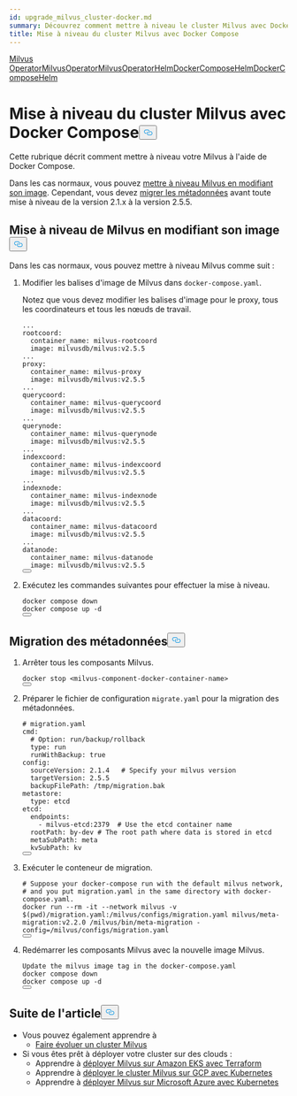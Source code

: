 ```yaml
---
id: upgrade_milvus_cluster-docker.md
summary: Découvrez comment mettre à niveau le cluster Milvus avec Docker Compose.
title: Mise à niveau du cluster Milvus avec Docker Compose
---
```

<div class="tab-wrapper"><a href="/docs/fr/upgrade_milvus_standalone-operator.md" class=''>Milvus OperatorMilvus</a><a href="/docs/fr/upgrade_milvus_cluster-operator.md" class=''>OperatorMilvus</a><a href="/docs/fr/configure-helm.md" class=''>OperatorHelmDocker</a><a href="/docs/fr/upgrade_milvus_standalone-helm.md" class=''>ComposeHelmDocker</a><a href="/docs/fr/upgrade_milvus_cluster-helm.md" class=''>ComposeHelm</a></div>
<h1 id="Upgrade-Milvus-Cluster-with-Docker-Compose" class="common-anchor-header">Mise à niveau du cluster Milvus avec Docker Compose<button data-href="#Upgrade-Milvus-Cluster-with-Docker-Compose" class="anchor-icon" translate="no">
      <svg translate="no"
        aria-hidden="true"
        focusable="false"
        height="20"
        version="1.1"
        viewBox="0 0 16 16"
        width="16"
      >
        <path
          fill="#0092E4"
          fill-rule="evenodd"
          d="M4 9h1v1H4c-1.5 0-3-1.69-3-3.5S2.55 3 4 3h4c1.45 0 3 1.69 3 3.5 0 1.41-.91 2.72-2 3.25V8.59c.58-.45 1-1.27 1-2.09C10 5.22 8.98 4 8 4H4c-.98 0-2 1.22-2 2.5S3 9 4 9zm9-3h-1v1h1c1 0 2 1.22 2 2.5S13.98 12 13 12H9c-.98 0-2-1.22-2-2.5 0-.83.42-1.64 1-2.09V6.25c-1.09.53-2 1.84-2 3.25C6 11.31 7.55 13 9 13h4c1.45 0 3-1.69 3-3.5S14.5 6 13 6z"
        ></path>
      </svg>
    </button></h1><p>Cette rubrique décrit comment mettre à niveau votre Milvus à l'aide de Docker Compose.</p>
<p>Dans les cas normaux, vous pouvez <a href="#Upgrade-Milvus-by-changing-its-image">mettre à niveau Milvus en modifiant son image</a>. Cependant, vous devez <a href="#Migrate-the-metadata">migrer les métadonnées</a> avant toute mise à niveau de la version 2.1.x à la version 2.5.5.</p>
<h2 id="Upgrade-Milvus-by-changing-its-image" class="common-anchor-header">Mise à niveau de Milvus en modifiant son image<button data-href="#Upgrade-Milvus-by-changing-its-image" class="anchor-icon" translate="no">
      <svg translate="no"
        aria-hidden="true"
        focusable="false"
        height="20"
        version="1.1"
        viewBox="0 0 16 16"
        width="16"
      >
        <path
          fill="#0092E4"
          fill-rule="evenodd"
          d="M4 9h1v1H4c-1.5 0-3-1.69-3-3.5S2.55 3 4 3h4c1.45 0 3 1.69 3 3.5 0 1.41-.91 2.72-2 3.25V8.59c.58-.45 1-1.27 1-2.09C10 5.22 8.98 4 8 4H4c-.98 0-2 1.22-2 2.5S3 9 4 9zm9-3h-1v1h1c1 0 2 1.22 2 2.5S13.98 12 13 12H9c-.98 0-2-1.22-2-2.5 0-.83.42-1.64 1-2.09V6.25c-1.09.53-2 1.84-2 3.25C6 11.31 7.55 13 9 13h4c1.45 0 3-1.69 3-3.5S14.5 6 13 6z"
        ></path>
      </svg>
    </button></h2><p>Dans les cas normaux, vous pouvez mettre à niveau Milvus comme suit :</p>
<ol>
<li><p>Modifier les balises d'image de Milvus dans <code translate="no">docker-compose.yaml</code>.</p>
<p>Notez que vous devez modifier les balises d'image pour le proxy, tous les coordinateurs et tous les nœuds de travail.</p>
<pre><code translate="no" class="language-yaml">...
rootcoord:
  container_name: milvus-rootcoord
  image: milvusdb/milvus:v2.5.5
...
proxy:
  container_name: milvus-proxy
  image: milvusdb/milvus:v2.5.5
...
querycoord:
  container_name: milvus-querycoord
  image: milvusdb/milvus:v2.5.5  
...
querynode:
  container_name: milvus-querynode
  image: milvusdb/milvus:v2.5.5
...
indexcoord:
  container_name: milvus-indexcoord
  image: milvusdb/milvus:v2.5.5
...
indexnode:
  container_name: milvus-indexnode
  image: milvusdb/milvus:v2.5.5 
...
datacoord:
  container_name: milvus-datacoord
  image: milvusdb/milvus:v2.5.5   
...
datanode:
  container_name: milvus-datanode
  image: milvusdb/milvus:v2.5.5
<button class="copy-code-btn"></button></code></pre></li>
<li><p>Exécutez les commandes suivantes pour effectuer la mise à niveau.</p>
<pre><code translate="no" class="language-shell">docker compose down
docker compose up -d
<button class="copy-code-btn"></button></code></pre></li>
</ol>
<h2 id="Migrate-the-metadata" class="common-anchor-header">Migration des métadonnées<button data-href="#Migrate-the-metadata" class="anchor-icon" translate="no">
      <svg translate="no"
        aria-hidden="true"
        focusable="false"
        height="20"
        version="1.1"
        viewBox="0 0 16 16"
        width="16"
      >
        <path
          fill="#0092E4"
          fill-rule="evenodd"
          d="M4 9h1v1H4c-1.5 0-3-1.69-3-3.5S2.55 3 4 3h4c1.45 0 3 1.69 3 3.5 0 1.41-.91 2.72-2 3.25V8.59c.58-.45 1-1.27 1-2.09C10 5.22 8.98 4 8 4H4c-.98 0-2 1.22-2 2.5S3 9 4 9zm9-3h-1v1h1c1 0 2 1.22 2 2.5S13.98 12 13 12H9c-.98 0-2-1.22-2-2.5 0-.83.42-1.64 1-2.09V6.25c-1.09.53-2 1.84-2 3.25C6 11.31 7.55 13 9 13h4c1.45 0 3-1.69 3-3.5S14.5 6 13 6z"
        ></path>
      </svg>
    </button></h2><ol>
<li><p>Arrêter tous les composants Milvus.</p>
<pre><code translate="no">docker stop &lt;milvus-component-docker-container-name&gt;
<button class="copy-code-btn"></button></code></pre></li>
<li><p>Préparer le fichier de configuration <code translate="no">migrate.yaml</code> pour la migration des métadonnées.</p>
<pre><code translate="no" class="language-yaml"><span class="hljs-comment"># migration.yaml</span>
cmd:
  <span class="hljs-comment"># Option: run/backup/rollback</span>
  <span class="hljs-built_in">type</span>: run
  runWithBackup: true
config:
  sourceVersion: <span class="hljs-number">2.1</span><span class="hljs-number">.4</span>   <span class="hljs-comment"># Specify your milvus version</span>
  targetVersion: <span class="hljs-number">2.5</span><span class="hljs-number">.5</span>
  backupFilePath: /tmp/migration.bak
metastore:
  <span class="hljs-built_in">type</span>: etcd
etcd:
  endpoints:
    - milvus-etcd:<span class="hljs-number">2379</span>  <span class="hljs-comment"># Use the etcd container name</span>
  rootPath: by-dev <span class="hljs-comment"># The root path where data is stored in etcd</span>
  metaSubPath: meta
  kvSubPath: kv
<button class="copy-code-btn"></button></code></pre></li>
<li><p>Exécuter le conteneur de migration.</p>
<pre><code translate="no"><span class="hljs-comment"># Suppose your docker-compose run with the default milvus network,</span>
<span class="hljs-comment"># and you put migration.yaml in the same directory with docker-compose.yaml.</span>
docker run --<span class="hljs-built_in">rm</span> -it --network milvus -v $(<span class="hljs-built_in">pwd</span>)/migration.yaml:/milvus/configs/migration.yaml milvus/meta-migration:v2.2.0 /milvus/bin/meta-migration -config=/milvus/configs/migration.yaml
<button class="copy-code-btn"></button></code></pre></li>
<li><p>Redémarrer les composants Milvus avec la nouvelle image Milvus.</p>
<pre><code translate="no">Update the milvus image tag in the docker-compose.yaml
docker compose down
docker compose up -d
<button class="copy-code-btn"></button></code></pre></li>
</ol>
<h2 id="Whats-next" class="common-anchor-header">Suite de l'article<button data-href="#Whats-next" class="anchor-icon" translate="no">
      <svg translate="no"
        aria-hidden="true"
        focusable="false"
        height="20"
        version="1.1"
        viewBox="0 0 16 16"
        width="16"
      >
        <path
          fill="#0092E4"
          fill-rule="evenodd"
          d="M4 9h1v1H4c-1.5 0-3-1.69-3-3.5S2.55 3 4 3h4c1.45 0 3 1.69 3 3.5 0 1.41-.91 2.72-2 3.25V8.59c.58-.45 1-1.27 1-2.09C10 5.22 8.98 4 8 4H4c-.98 0-2 1.22-2 2.5S3 9 4 9zm9-3h-1v1h1c1 0 2 1.22 2 2.5S13.98 12 13 12H9c-.98 0-2-1.22-2-2.5 0-.83.42-1.64 1-2.09V6.25c-1.09.53-2 1.84-2 3.25C6 11.31 7.55 13 9 13h4c1.45 0 3-1.69 3-3.5S14.5 6 13 6z"
        ></path>
      </svg>
    </button></h2><ul>
<li>Vous pouvez également apprendre à<ul>
<li><a href="/docs/fr/scaleout.md">Faire évoluer un cluster Milvus</a></li>
</ul></li>
<li>Si vous êtes prêt à déployer votre cluster sur des clouds :<ul>
<li>Apprendre à <a href="/docs/fr/eks.md">déployer Milvus sur Amazon EKS avec Terraform</a></li>
<li>Apprendre à <a href="/docs/fr/gcp.md">déployer le cluster Milvus sur GCP avec Kubernetes</a></li>
<li>Apprendre à <a href="/docs/fr/azure.md">déployer Milvus sur Microsoft Azure avec Kubernetes</a></li>
</ul></li>
</ul>

